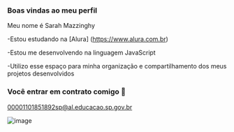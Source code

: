 ### Boas vindas ao meu perfil

Meu nome é Sarah Mazzinghy

-Estou estudando na [Alura] (https://www.alura.com.br)

-Estou me desenvolvendo na linguagem JavaScript

-Utilizo esse espaço para minha organização e compartilhamento dos meus projetos desenvolvidos

### Você entrar em contrato comigo 📧

00001101851892sp@al.educacao.sp.gov.br


![image](https://github.com/SarahMazzinghy/Sarah-Mazzinghy/assets/171290176/31ae2189-d883-435e-a4e2-64d6c7767980)



